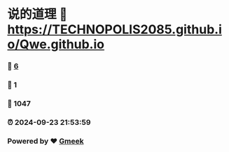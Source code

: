 # 说的道理 :link: https://TECHNOPOLIS2085.github.io/Qwe.github.io 
### :page_facing_up: [6](https://TECHNOPOLIS2085.github.io/Qwe.github.io/tag.html) 
### :speech_balloon: 1 
### :hibiscus: 1047 
### :alarm_clock: 2024-09-23 21:53:59 
### Powered by :heart: [Gmeek](https://github.com/Meekdai/Gmeek)

